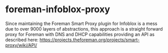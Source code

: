 foreman-infoblox-proxy
======================

Since maintaining the Foreman Smart Proxy plugin for Infoblox is a mess due to over 9000 layers of abstractions, this approach is a straight forward proxy for Foreman with DNS and DHCP capabilities providing an API as described here: https://projects.theforeman.org/projects/smart-proxy/wiki/API/